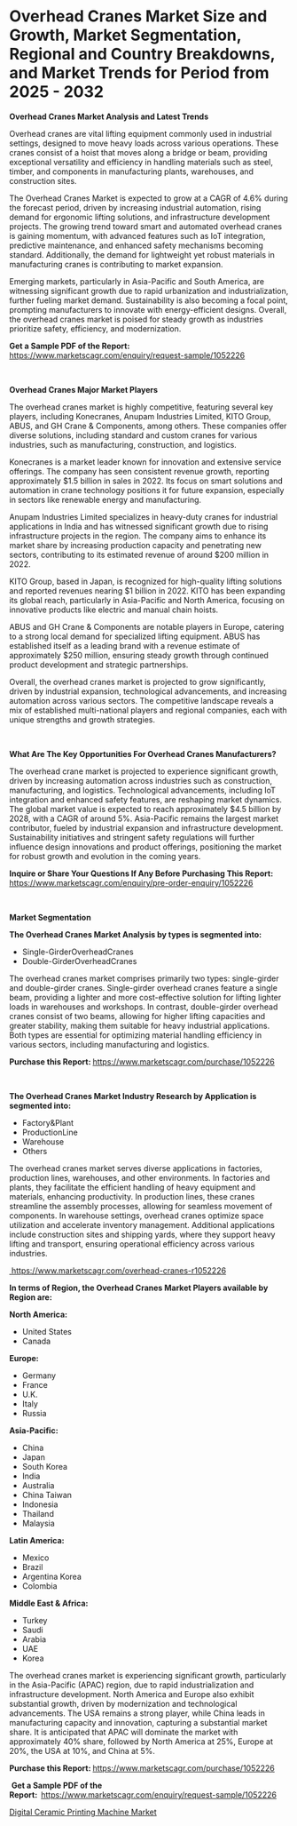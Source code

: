 <p><h1>Overhead Cranes Market Size and Growth, Market Segmentation, Regional and Country Breakdowns, and Market Trends for Period from 2025 -  2032</h1></p><p><strong>Overhead Cranes Market Analysis and Latest Trends</strong></p>
<p><p>Overhead cranes are vital lifting equipment commonly used in industrial settings, designed to move heavy loads across various operations. These cranes consist of a hoist that moves along a bridge or beam, providing exceptional versatility and efficiency in handling materials such as steel, timber, and components in manufacturing plants, warehouses, and construction sites.</p><p>The Overhead Cranes Market is expected to grow at a CAGR of 4.6% during the forecast period, driven by increasing industrial automation, rising demand for ergonomic lifting solutions, and infrastructure development projects. The growing trend toward smart and automated overhead cranes is gaining momentum, with advanced features such as IoT integration, predictive maintenance, and enhanced safety mechanisms becoming standard. Additionally, the demand for lightweight yet robust materials in manufacturing cranes is contributing to market expansion.</p><p>Emerging markets, particularly in Asia-Pacific and South America, are witnessing significant growth due to rapid urbanization and industrialization, further fueling market demand. Sustainability is also becoming a focal point, prompting manufacturers to innovate with energy-efficient designs. Overall, the overhead cranes market is poised for steady growth as industries prioritize safety, efficiency, and modernization.</p></p>
<p><strong>Get a Sample PDF of the Report:&nbsp;</strong> <a href="https://www.marketscagr.com/enquiry/request-sample/1052226?utm_campaign=3541&utm_medium=2&utm_source=Github&utm_content=ia&utm_term=11042025&utm_id=overhead-cranes">https://www.marketscagr.com/enquiry/request-sample/1052226</a></p>
<p>&nbsp;</p>
<p><strong>Overhead Cranes Major Market Players</strong></p>
<p><p>The overhead cranes market is highly competitive, featuring several key players, including Konecranes, Anupam Industries Limited, KITO Group, ABUS, and GH Crane & Components, among others. These companies offer diverse solutions, including standard and custom cranes for various industries, such as manufacturing, construction, and logistics.</p><p>Konecranes is a market leader known for innovation and extensive service offerings. The company has seen consistent revenue growth, reporting approximately $1.5 billion in sales in 2022. Its focus on smart solutions and automation in crane technology positions it for future expansion, especially in sectors like renewable energy and manufacturing.</p><p>Anupam Industries Limited specializes in heavy-duty cranes for industrial applications in India and has witnessed significant growth due to rising infrastructure projects in the region. The company aims to enhance its market share by increasing production capacity and penetrating new sectors, contributing to its estimated revenue of around $200 million in 2022.</p><p>KITO Group, based in Japan, is recognized for high-quality lifting solutions and reported revenues nearing $1 billion in 2022. KITO has been expanding its global reach, particularly in Asia-Pacific and North America, focusing on innovative products like electric and manual chain hoists.</p><p>ABUS and GH Crane & Components are notable players in Europe, catering to a strong local demand for specialized lifting equipment. ABUS has established itself as a leading brand with a revenue estimate of approximately $250 million, ensuring steady growth through continued product development and strategic partnerships.</p><p>Overall, the overhead cranes market is projected to grow significantly, driven by industrial expansion, technological advancements, and increasing automation across various sectors. The competitive landscape reveals a mix of established multi-national players and regional companies, each with unique strengths and growth strategies.</p></p>
<p>&nbsp;</p>
<p><strong>What Are The Key Opportunities For Overhead Cranes Manufacturers?</strong></p>
<p><p>The overhead crane market is projected to experience significant growth, driven by increasing automation across industries such as construction, manufacturing, and logistics. Technological advancements, including IoT integration and enhanced safety features, are reshaping market dynamics. The global market value is expected to reach approximately $4.5 billion by 2028, with a CAGR of around 5%. Asia-Pacific remains the largest market contributor, fueled by industrial expansion and infrastructure development. Sustainability initiatives and stringent safety regulations will further influence design innovations and product offerings, positioning the market for robust growth and evolution in the coming years.</p></p>
<p><strong>Inquire or Share Your Questions If Any Before Purchasing This Report:</strong> <a href="https://www.marketscagr.com/enquiry/pre-order-enquiry/1052226?utm_campaign=3541&utm_medium=2&utm_source=Github&utm_content=ia&utm_term=11042025&utm_id=overhead-cranes">https://www.marketscagr.com/enquiry/pre-order-enquiry/1052226</a></p>
<p>&nbsp;</p>
<p><strong>Market Segmentation</strong></p>
<p><strong>The Overhead Cranes Market Analysis by types is segmented into:</strong></p>
<p><ul><li>Single-GirderOverheadCranes</li><li>Double-GirderOverheadCranes</li></ul></p>
<p><p>The overhead cranes market comprises primarily two types: single-girder and double-girder cranes. Single-girder overhead cranes feature a single beam, providing a lighter and more cost-effective solution for lifting lighter loads in warehouses and workshops. In contrast, double-girder overhead cranes consist of two beams, allowing for higher lifting capacities and greater stability, making them suitable for heavy industrial applications. Both types are essential for optimizing material handling efficiency in various sectors, including manufacturing and logistics.</p></p>
<p><strong>Purchase this Report:&nbsp;</strong><a href="https://www.marketscagr.com/purchase/1052226?utm_campaign=3541&utm_medium=2&utm_source=Github&utm_content=ia&utm_term=11042025&utm_id=overhead-cranes">https://www.marketscagr.com/purchase/1052226</a></p>
<p>&nbsp;</p>
<p><strong>The Overhead Cranes Market Industry Research by Application is segmented into:</strong></p>
<p><ul><li>Factory&Plant</li><li>ProductionLine</li><li>Warehouse</li><li>Others</li></ul></p>
<p><p>The overhead cranes market serves diverse applications in factories, production lines, warehouses, and other environments. In factories and plants, they facilitate the efficient handling of heavy equipment and materials, enhancing productivity. In production lines, these cranes streamline the assembly processes, allowing for seamless movement of components. In warehouse settings, overhead cranes optimize space utilization and accelerate inventory management. Additional applications include construction sites and shipping yards, where they support heavy lifting and transport, ensuring operational efficiency across various industries.</p></p>
<p><a href="https://www.marketscagr.com/overhead-cranes-r1052226?utm_campaign=3541&utm_medium=2&utm_source=Github&utm_content=ia&utm_term=11042025&utm_id=overhead-cranes">&nbsp;https://www.marketscagr.com/overhead-cranes-r1052226</a></p>
<p><strong>In terms of Region, the Overhead Cranes Market Players available by Region are:</strong></p>
<p>
    <p> <strong> North America: </strong>
        <ul>
            <li>United States</li>
            <li>Canada</li>
        </ul>
        </p> 
    <p> <strong> Europe: </strong>
        <ul>
            <li>Germany</li>
            <li>France</li>
            <li>U.K.</li>
            <li>Italy</li>
            <li>Russia</li>
        </ul>
        </p> 
    <p> <strong> Asia-Pacific: </strong>
        <ul>
            <li>China</li>
            <li>Japan</li>
            <li>South Korea</li>
            <li>India</li>
            <li>Australia</li>
            <li>China Taiwan</li>
            <li>Indonesia</li>
            <li>Thailand</li>
            <li>Malaysia</li>
        </ul>
        </p> 
    <p> <strong> Latin America: </strong>
        <ul>
            <li>Mexico</li>
            <li>Brazil</li>
            <li>Argentina Korea</li>
            <li>Colombia</li>
        </ul>
        </p> 
    <p> <strong> Middle East & Africa: </strong>
        <ul>
            <li>Turkey</li>
            <li>Saudi</li>
            <li>Arabia</li>
            <li>UAE</li>
            <li>Korea</li>
        </ul>
    </p>
    </p>
<p><p>The overhead cranes market is experiencing significant growth, particularly in the Asia-Pacific (APAC) region, due to rapid industrialization and infrastructure development. North America and Europe also exhibit substantial growth, driven by modernization and technological advancements. The USA remains a strong player, while China leads in manufacturing capacity and innovation, capturing a substantial market share. It is anticipated that APAC will dominate the market with approximately 40% share, followed by North America at 25%, Europe at 20%, the USA at 10%, and China at 5%.</p></p>
<p><strong>Purchase this Report: </strong><a href="https://www.marketscagr.com/purchase/1052226?utm_campaign=3541&utm_medium=2&utm_source=Github&utm_content=ia&utm_term=11042025&utm_id=overhead-cranes">https://www.marketscagr.com/purchase/1052226</a></p>
<p>&nbsp;<strong>Get a Sample PDF of the Report:&nbsp;&nbsp;</strong><a href="https://www.marketscagr.com/enquiry/request-sample/1052226?utm_campaign=3541&utm_medium=2&utm_source=Github&utm_content=ia&utm_term=11042025&utm_id=overhead-cranes">https://www.marketscagr.com/enquiry/request-sample/1052226</a></p>
<p><strong></strong></p>
<p><p><a href="https://github.com/hayasiorover/Market-Research-Report-List-1/blob/main/digital-ceramic-printing-machine-market.md?utm_campaign=3541&utm_medium=2&utm_source=Github&utm_content=ia&utm_term=11042025&utm_id=overhead-cranes">Digital Ceramic Printing Machine Market</a></p></p>
